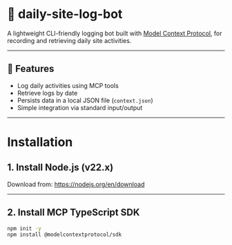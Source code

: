 # 📝 daily-site-log-bot

A lightweight CLI-friendly logging bot built with [Model Context Protocol](https://modelcontextprotocol.org), for recording and retrieving daily site activities.

---

## 🚀 Features

- Log daily activities using MCP tools
- Retrieve logs by date
- Persists data in a local JSON file (`context.json`)
- Simple integration via standard input/output

---

# Installation

## 1. Install Node.js (v22.x)
Download from: https://nodejs.org/en/download

---

## 2. Install MCP TypeScript SDK

```bash
npm init -y
npm install @modelcontextprotocol/sdk
```
